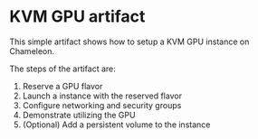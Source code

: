 # KVM GPU artifact

This simple artifact shows how to setup a KVM GPU instance on Chameleon.

The steps of the artifact are:
1. Reserve a GPU flavor
2. Launch a instance with the reserved flavor
3. Configure networking and security groups
4. Demonstrate utilizing the GPU
5. (Optional) Add a persistent volume to the instance

